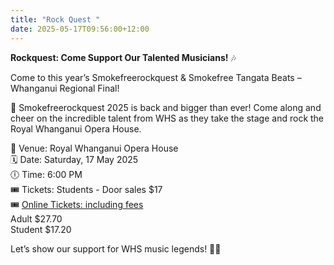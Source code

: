 ```yaml
---
title: "Rock Quest "
date: 2025-05-17T09:56:00+12:00
---
```

**Rockquest: Come Support Our Talented Musicians!** 🎶

Come to this year’s Smokefreerockquest & Smokefree Tangata Beats – Whanganui Regional Final!

🎸 Smokefreerockquest 2025 is back and bigger than ever! Come along and cheer on the incredible talent from WHS as they take the stage and rock the Royal Whanganui Opera House.

📍 Venue: Royal Whanganui Opera House  
🗓 Date: Saturday, 17 May 2025  
🕕 Time: 6:00 PM  
🎟 Tickets:  Students - Door sales $17  
🎟   [Online Tickets:  including fees](https://www.eventfinda.co.nz/tours-festivals/2025/smokefreerockquest-2025)  
Adult $27.70  
Student $17.20 

Let’s show our support for WHS music legends! 🎤🎵

